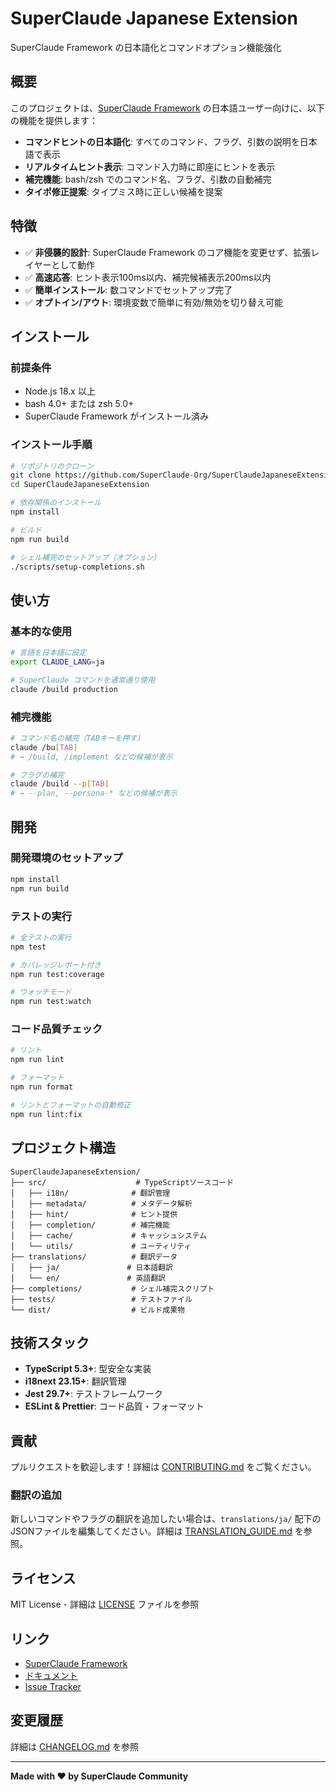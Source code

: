 # SuperClaude Japanese Extension

SuperClaude Framework の日本語化とコマンドオプション機能強化

## 概要

このプロジェクトは、[SuperClaude Framework](https://github.com/SuperClaude-Org/SuperClaude_Framework) の日本語ユーザー向けに、以下の機能を提供します：

- **コマンドヒントの日本語化**: すべてのコマンド、フラグ、引数の説明を日本語で表示
- **リアルタイムヒント表示**: コマンド入力時に即座にヒントを表示
- **補完機能**: bash/zsh でのコマンド名、フラグ、引数の自動補完
- **タイポ修正提案**: タイプミス時に正しい候補を提案

## 特徴

- ✅ **非侵襲的設計**: SuperClaude Framework のコア機能を変更せず、拡張レイヤーとして動作
- ✅ **高速応答**: ヒント表示100ms以内、補完候補表示200ms以内
- ✅ **簡単インストール**: 数コマンドでセットアップ完了
- ✅ **オプトイン/アウト**: 環境変数で簡単に有効/無効を切り替え可能

## インストール

### 前提条件

- Node.js 18.x 以上
- bash 4.0+ または zsh 5.0+
- SuperClaude Framework がインストール済み

### インストール手順

```bash
# リポジトリのクローン
git clone https://github.com/SuperClaude-Org/SuperClaudeJapaneseExtension.git
cd SuperClaudeJapaneseExtension

# 依存関係のインストール
npm install

# ビルド
npm run build

# シェル補完のセットアップ（オプション）
./scripts/setup-completions.sh
```

## 使い方

### 基本的な使用

```bash
# 言語を日本語に設定
export CLAUDE_LANG=ja

# SuperClaude コマンドを通常通り使用
claude /build production
```

### 補完機能

```bash
# コマンド名の補完（TABキーを押す）
claude /bu[TAB]
# → /build, /implement などの候補が表示

# フラグの補完
claude /build --p[TAB]
# → --plan, --persona-* などの候補が表示
```

## 開発

### 開発環境のセットアップ

```bash
npm install
npm run build
```

### テストの実行

```bash
# 全テストの実行
npm test

# カバレッジレポート付き
npm run test:coverage

# ウォッチモード
npm run test:watch
```

### コード品質チェック

```bash
# リント
npm run lint

# フォーマット
npm run format

# リントとフォーマットの自動修正
npm run lint:fix
```

## プロジェクト構造

```
SuperClaudeJapaneseExtension/
├── src/                    # TypeScriptソースコード
│   ├── i18n/              # 翻訳管理
│   ├── metadata/          # メタデータ解析
│   ├── hint/              # ヒント提供
│   ├── completion/        # 補完機能
│   ├── cache/             # キャッシュシステム
│   └── utils/             # ユーティリティ
├── translations/          # 翻訳データ
│   ├── ja/               # 日本語翻訳
│   └── en/               # 英語翻訳
├── completions/           # シェル補完スクリプト
├── tests/                 # テストファイル
└── dist/                  # ビルド成果物
```

## 技術スタック

- **TypeScript 5.3+**: 型安全な実装
- **i18next 23.15+**: 翻訳管理
- **Jest 29.7+**: テストフレームワーク
- **ESLint & Prettier**: コード品質・フォーマット

## 貢献

プルリクエストを歓迎します！詳細は [CONTRIBUTING.md](CONTRIBUTING.md) をご覧ください。

### 翻訳の追加

新しいコマンドやフラグの翻訳を追加したい場合は、`translations/ja/` 配下のJSONファイルを編集してください。詳細は [TRANSLATION_GUIDE.md](docs/TRANSLATION_GUIDE.md) を参照。

## ライセンス

MIT License - 詳細は [LICENSE](LICENSE) ファイルを参照

## リンク

- [SuperClaude Framework](https://github.com/SuperClaude-Org/SuperClaude_Framework)
- [ドキュメント](docs/)
- [Issue Tracker](https://github.com/SuperClaude-Org/SuperClaudeJapaneseExtension/issues)

## 変更履歴

詳細は [CHANGELOG.md](CHANGELOG.md) を参照

---

**Made with ❤️ by SuperClaude Community**
